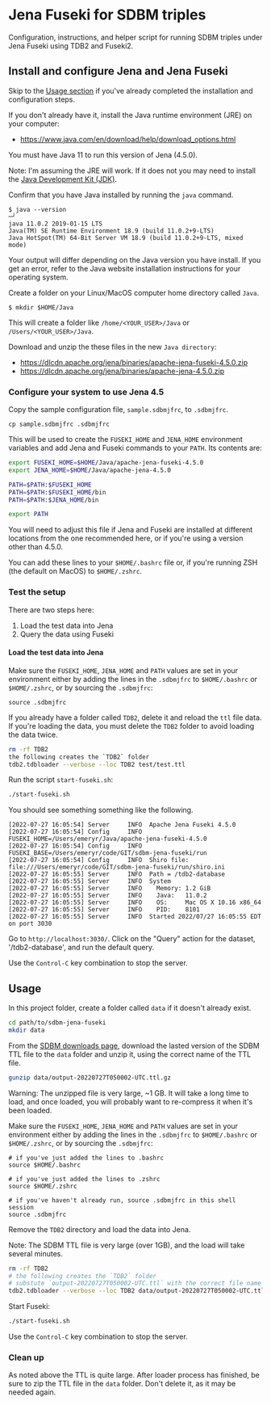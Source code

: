 # Jena Fuseki for SDBM triples

Configuration, instructions, and helper script for running SDBM triples under
Jena Fuseki using TDB2 and Fuseki2.

## Install and configure Jena and Jena Fuseki

Skip to the [Usage section](#usage) if you've already completed the installation and
configuration steps.

If you don't already have it, install the Java runtime environment (JRE) on
your computer:

- <https://www.java.com/en/download/help/download_options.html>

You must have Java 11 to run this version of Jena (4.5.0).

Note: I'm assuming the JRE will work. If it does not you may need to install the
[Java Development Kit (JDK)][JDK].

[JDK]: https://www.oracle.com/java/technologies/downloads/ "JDK downloads page"

Confirm that you have Java installed by running the `java` command.

```shell
$ java --version                                                                                                                                                               ─╯
java 11.0.2 2019-01-15 LTS
Java(TM) SE Runtime Environment 18.9 (build 11.0.2+9-LTS)
Java HotSpot(TM) 64-Bit Server VM 18.9 (build 11.0.2+9-LTS, mixed mode)
```

Your output will differ depending on the Java version you have install.
If you get an error, refer to the Java website installation instructions
for your operating system.

Create a folder on your Linux/MacOS computer home directory called `Java`.

```shell
$ mkdir $HOME/Java
```

This will create a folder like `/home/<YOUR_USER>/Java` or 
`/Users/<YOUR_USER>/Java`.

Download and unzip the these files in the new `Java directory`:

- <https://dlcdn.apache.org/jena/binaries/apache-jena-fuseki-4.5.0.zip>
- <https://dlcdn.apache.org/jena/binaries/apache-jena-4.5.0.zip>

### Configure your system to use Jena 4.5

Copy the sample configuration file, `sample.sdbmjfrc`, to `.sdbmjfrc`.

```shell
cp sample.sdbmjfrc .sdbmjfrc
```

This will be used to create the `FUSEKI_HOME` and `JENA_HOME` environment
variables and add Jena and Fuseki commands to your `PATH`. Its contents are:

```bash
export FUSEKI_HOME=$HOME/Java/apache-jena-fuseki-4.5.0
export JENA_HOME=$HOME/Java/apache-jena-4.5.0

PATH=$PATH:$FUSEKI_HOME
PATH=$PATH:$FUSEKI_HOME/bin
PATH=$PATH:$JENA_HOME/bin

export PATH
```

You will need to adjust this file if Jena and Fuseki are installed at
different locations from the one recommended here, or if you're using
a version other than 4.5.0.

You can add these lines to your `$HOME/.bashrc` file or, if you're running ZSH
(the default on MacOS) to `$HOME/.zshrc`.

### Test the setup

There are two steps here:

1. Load the test data into Jena
2. Query the data using Fuseki

#### Load the test data into Jena

Make sure the `FUSEKI_HOME`, `JENA_HOME` and `PATH` values are set in your
environment either by adding the lines in the `.sdbmjfrc` to `$HOME/.bashrc`
or `$HOME/.zshrc`, or by sourcing the `.sdbmjfrc`:

```shell
source .sdbmjfrc
```

If you already have a folder called `TDB2`, delete it and reload the `ttl`
file data. If you're loading the data, you must delete the `TDB2` folder to
avoid loading the data twice.

```bash
rm -rf TDB2
the following creates the `TDB2` folder
tdb2.tdbloader --verbose --loc TDB2 test/test.ttl
```

Run the script `start-fuseki.sh`:

```bash
./start-fuseki.sh
```

You should see something something like the following.

```shell
[2022-07-27 16:05:54] Server     INFO  Apache Jena Fuseki 4.5.0
[2022-07-27 16:05:54] Config     INFO  FUSEKI_HOME=/Users/emeryr/Java/apache-jena-fuseki-4.5.0
[2022-07-27 16:05:54] Config     INFO  FUSEKI_BASE=/Users/emeryr/code/GIT/sdbm-jena-fuseki/run
[2022-07-27 16:05:54] Config     INFO  Shiro file: file:///Users/emeryr/code/GIT/sdbm-jena-fuseki/run/shiro.ini
[2022-07-27 16:05:55] Server     INFO  Path = /tdb2-database
[2022-07-27 16:05:55] Server     INFO  System
[2022-07-27 16:05:55] Server     INFO    Memory: 1.2 GiB
[2022-07-27 16:05:55] Server     INFO    Java:   11.0.2
[2022-07-27 16:05:55] Server     INFO    OS:     Mac OS X 10.16 x86_64
[2022-07-27 16:05:55] Server     INFO    PID:    8101
[2022-07-27 16:05:55] Server     INFO  Started 2022/07/27 16:05:55 EDT on port 3030
```

Go to `http://localhost:3030/`. Click on the "Query" action for the dataset,
'/tdb2-database', and run the default query.

Use the `Control-C` key combination to stop the server.

## Usage

In this project folder, create a folder called `data` if it doesn't already
exist.

```bash
cd path/to/sdbm-jena-fuseki
mkdir data
```

From the [SDBM downloads page][sdbm-downloads], download the lasted
version of the SDBM TTL file to the `data` folder and unzip it,
using the correct name of the TTL file.

```bash
gunzip data/output-20220727T050002-UTC.ttl.gz
```

Warning: The unzipped file is very large, ~1 GB. It will take a long
time to load, and once loaded, you will probably want to re-compress it when
it's been loaded.


[sdbm-downloads]: https://sdbm.library.upenn.edu/downloads> "SDBM downloads page"

Make sure the `FUSEKI_HOME`, `JENA_HOME` and `PATH` values are set in your
environment either by adding the lines in the `.sdbmjfrc` to `$HOME/.bashrc`
or `$HOME/.zshrc`, or by sourcing the `.sdbmjfrc`:

```shell
# if you've just added the lines to .bashrc
source $HOME/.bashrc

# if you've just added the lines to .zshrc
source $HOME/.zshrc

# if you've haven't already run, source .sdbmjfrc in this shell session
source .sdbmjfrc
```

Remove the `TDB2` directory and load the data into Jena. 

Note: The SDBM TTL file is very large (over 1GB), and the load will take
several minutes.

```bash
rm -rf TDB2
# the following creates the `TDB2` folder
# substute `output-20220727T050002-UTC.ttl` with the correct file name
tdb2.tdbloader --verbose --loc TDB2 data/output-20220727T050002-UTC.ttl
```

Start Fuseki:

```bash
./start-fuseki.sh
```

Use the `Control-C` key combination to stop the server.

### Clean up

As noted above the TTL is quite large. After loader process has finished,
be sure to zip the TTL file in the `data` folder. Don't delete it, as 
it may be needed again.
